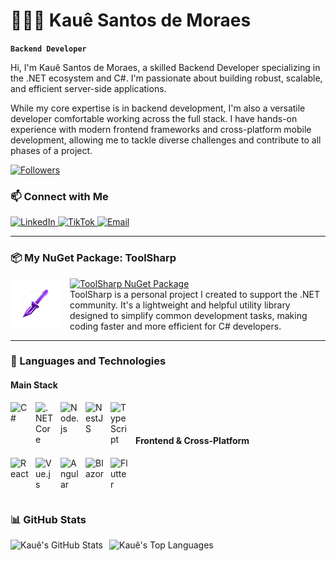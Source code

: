 # 👨🏻‍💻 Kauê Santos de Moraes

**`Backend Developer`**

Hi, I'm Kauê Santos de Moraes, a skilled Backend Developer specializing in the .NET ecosystem and C#. I'm passionate about building robust, scalable, and efficient server-side applications.

While my core expertise is in backend development, I'm also a versatile developer comfortable working across the full stack. I have hands-on experience with modern frontend frameworks and cross-platform mobile development, allowing me to tackle diverse challenges and contribute to all phases of a project.

<p align="left">
    <a href="https://github.com/your-github-username?tab=followers">
        <img 
            alt="Followers" 
            title="Follow me on GitHub" 
            src="https://custom-icon-badges.demolab.com/github/followers/your-github-username?color=236ad3&labelColor=1155ba&style=for-the-badge&logo=github&label=Followers&logoColor=white"
        />
    </a>
</p>

### 📫 Connect with Me
<p align="left">
    <a href="https://www.linkedin.com/in/kau%C3%AA-moraes-a23b80173" target="_blank">
        <img 
            alt="LinkedIn"
            src="https://img.shields.io/badge/LinkedIn-0A66C2?style=for-the-badge&logo=linkedin&logoColor=white"
        />
    </a>
    <a href="https://www.tiktok.com/@kauemoraes.dev" target="_blank">
        <img 
            alt="TikTok"
            src="https://img.shields.io/badge/TikTok-000000?style=for-the-badge&logo=tiktok&logoColor=white"
        />
    </a>
    <a href="mailto:kauemoraes.dev@gmail.com">
        <img 
            alt="Email"
            src="https://img.shields.io/badge/Email-D14836?style=for-the-badge&logo=gmail&logoColor=white"
        />
    </a>
</p>

---

### 📦 My NuGet Package: ToolSharp

<p align="left">
    <img 
        align="left" 
        alt="ToolSharp Logo" 
        title="ToolSharp Logo"
        width="80px"  style="padding-right:15px; padding-bottom:10px;" 
        src="https://github.com/KaueSMoraes/ToolSharp/blob/main/Core/logotransparente.png?raw=true" 
    />
    <a href="https://www.nuget.org/packages/ToolSharp/" target="_blank">
        <img 
            alt="ToolSharp NuGet Package" 
            src="https://img.shields.io/nuget/dt/ToolSharp?style=for-the-badge&logo=nuget&label=Downloads&color=004880"
        />
    </a>
    <br/> ToolSharp is a personal project I created to support the .NET community. It's a lightweight and helpful utility library designed to simplify common development tasks, making coding faster and more efficient for C# developers.
</p>

---

### 🤖 Languages and Technologies

#### Main Stack
<img 
    align="left" 
    alt="C#" 
    title="C#" 
    width="30px" 
    style="padding-right:10px;" 
    src="https://cdn.jsdelivr.net/gh/devicons/devicon@latest/icons/csharp/csharp-original.svg"
/>
<img 
    align="left" 
    alt=".NET Core" 
    title=".NET Core" 
    width="30px" 
    style="padding-right:10px;" 
    src="https://cdn.jsdelivr.net/gh/devicons/devicon@latest/icons/dotnetcore/dotnetcore-original.svg"
/>
<img 
    align="left" 
    alt="Node.js" 
    title="Node.js" 
    width="30px" 
    style="padding-right:10px;" 
    src="https://cdn.jsdelivr.net/gh/devicons/devicon@latest/icons/nodejs/nodejs-original.svg"
/>
<img 
    align="left" 
    alt="NestJS" 
    title="NestJS" 
    width="30px" 
    style="padding-right:10px;" 
    src="https://cdn.jsdelivr.net/gh/devicons/devicon@latest/icons/nestjs/nestjs-original.svg"
/>
<img 
    align="left" 
    alt="TypeScript" 
    title="TypeScript" 
    width="30px" 
    style="padding-right:10px;" 
    src="https://cdn.jsdelivr.net/gh/devicons/devicon@latest/icons/typescript/typescript-original.svg"
/>
<br/><br/>

#### Frontend & Cross-Platform
<img 
    align="left" 
    alt="React" 
    title="React" 
    width="30px" 
    style="padding-right:10px;" 
    src="https://cdn.jsdelivr.net/gh/devicons/devicon@latest/icons/react/react-original.svg"
/>
<img 
    align="left" 
    alt="Vue.js" 
    title="Vue.js" 
    width="30px" 
    style="padding-right:10px;" 
    src="https://cdn.jsdelivr.net/gh/devicons/devicon@latest/icons/vuejs/vuejs-original.svg"
/>
<img 
    align="left" 
    alt="Angular" 
    title="Angular" 
    width="30px" 
    style="padding-right:10px;" 
    src="https://cdn.jsdelivr.net/gh/devicons/devicon@latest/icons/angular/angular-original.svg"
/>
<img 
    align="left" 
    alt="Blazor" 
    title="Blazor" 
    width="30px" 
    style="padding-right:10px;" 
    src="https://cdn.jsdelivr.net/gh/devicons/devicon@latest/icons/blazor/blazor-original.svg"
/>
<img 
    align="left" 
    alt="Flutter" 
    title="Flutter" 
    width="30px" 
    style="padding-right:10px;" 
    src="https://cdn.jsdelivr.net/gh/devicons/devicon@latest/icons/flutter/flutter-original.svg"
/>
<br/><br/>

<br/>

### 📊 GitHub Stats

<p>
  <img 
    align="left" 
    alt="Kauê's GitHub Stats" 
    height="195" 
    style="padding-right:10px;" 
    src="https://github-readme-stats.vercel.app/api?username=your-github-username&show_icons=true&theme=tokyonight&include_all_commits=true&count_private=true&locale=en" 
  />
  <img 
    align="left" 
    alt="Kauê's Top Languages" 
    height="195" 
    src="https://github-readme-stats.vercel.app/api/top-langs/?username=KaueSMoraes&theme=tokyonight&layout=compact&custom_title=Top%20Techs&langs_count=8&locale=en" 
  />
</p>
